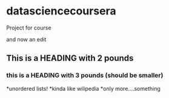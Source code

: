 # datasciencecoursera
Project for course

and now an edit

## This is  a HEADING with 2 pounds
### this is a HEADING with 3 pounds (should be smaller)

*unordered lists!
*kinda like wilipedia
*only more....something
